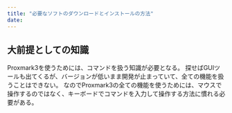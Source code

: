 ```yaml
---
title: "必要なソフトのダウンロードとインストールの方法"
date:
---
```


## 大前提としての知識
Proxmark3を使うためには、コマンドを扱う知識が必要となる。
探せばGUIツールも出てくるが、バージョンが低いまま開発が止まっていて、全ての機能を扱うことはできない。
なのでProxmark3の全ての機能を使うためには、マウスで操作するのではなく、キーボードでコマンドを入力して操作する方法に慣れる必要がある。

